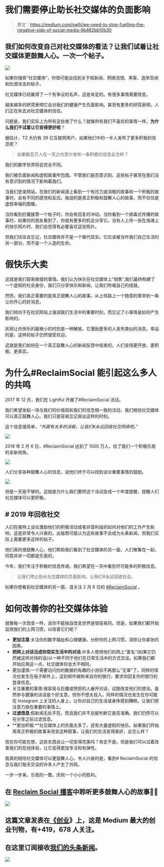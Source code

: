 # 我们需要停止助长社交媒体的负面影响

> 原文：<https://medium.com/swlh/we-need-to-stop-fuelling-the-negative-side-of-social-media-6b462bb10b30>

## 我们如何改变自己对社交媒体的看法？让我们试着让社交媒体更鼓舞人心。一次一个帖子。

![](img/c9cc4154912242799bd73c9cb8ffc3dc.png)

如果你搜索“社交媒体”，你很可能会找到关于假新闻、网络流氓、黑客、选举丑闻和仇恨攻击的帖子。

社交媒体已经赢得了一个有争议的名声，这是肯定的。有很多事情需要改变。

越来越多的研究表明它会对我们的健康产生负面影响。甚至有更多的研究表明，人们正在失去对社交媒体的信任。

问题是，我们实际上为所有这些做了什么？就像所有我们不喜欢的事情一样，**为什么我们不试着让它变得更好呢**？

据估计，T2 大约有 39 亿互联网用户。如果他们中的一半人发布了更多积极的信息呢？

> 如果数百万人在一天之内至少发布一条积极的信息会怎样？

我们的数字世界将会完全不同。

我们被负面新闻和虚假故事所包围。不管我们是否意识到，这些帖子甚至在我们没有意识到的情况下影响着我们。

当我们登录网站，在我们的新闻源上看到一个有压力或消极的故事和一个积极的故事时，会有不同的感觉和反应。我说的是真正积极和鼓舞人心的故事，而不仅仅是虚假幸福的图像。

当你看到巨魔接管一个帖子时，你会有回复的冲动。当你看到一个病毒式传播的故事时，如果你的朋友看到了，你就有更多的机会分享它。当有人上传一张在海滩上的快乐照片时，我们会觉得有必要喜欢这张照片。

但我们往往会忘记，社交媒体并不是一个替代现实。它应该被当作我们自己生活的另一部分，而不是一个人造的生命。

# 假快乐大卖

这就是我们容易做错的事情。我们认为快乐在社交媒体上“销售”,我们最终构建了一个虚假的社会身份，我们只分享快乐和新闻，让我们吹嘘自己的成就。

然而，我们真正需要的是真正鼓舞人心的故事。从上班路上一个随意的善举到一条让你开心的好消息。

我们倾向于在社交网站上强调我们生活中的重要时刻，而忘记了小事情是如何产生影响的。

庆祝让你快乐的最微小的时刻是一种解放。它激励更多的人发布类似的消息。幸运的是，这样的帖子仍然很受欢迎。

这就是我们如何在一个真正鼓舞人心的新闻反馈中结束的，人们变得更开放、更积极、更真实。

# 为什么#ReclaimSocial 能引起这么多人的共鸣

2017 年 12 月，我们在 Lightful 开展了#ReclaimSocial 活动。

我们希望发起一场与我们的价值观和我们的信念相一致的活动，我们相信社交媒体可以真正鼓舞人心。我们只是容易忘记突出这样的时刻。

这个信息很简单，*“外面有太多的消极，让我们#永远回收社交网络吧。”*

![](img/a260f8e1b4c97f4c197c0c7aa26f4099.png)

2018 年 2 月 6 日，#ReclaimSocial 达到了 1000 万人，给了我们一个积极乐观的全新视角。

![](img/cb94d298d43574905b6e2d04216dc922.png)

人们分享各种鼓舞人心的信息，说他们终于可以找到谈论重要事情的鼓励。

![](img/216463d92fa4891e43f722be0f96db9e.png)

但是一天是不够的。这就是为什么我们要把这个活动变成一个年度提醒，提醒人们社交媒体可以更积极。

## # 2019 年回收社交

人们在推特上谈论激励他们的积极活动或者非营利组织如何对他们的工作产生影响，这是非常令人兴奋的。出版商可能认为这些故事不会成为头条新闻，但我们实际上需要更多这样的帖子。

他们真的很鼓舞人心，他们帮助我们看到了社交媒体的另一面，人们聚集在一起，同意并非一切都是负面的。

今年，我们专注于积极的信息传递。我们希望在一天中看到尽可能多的积极信息。

> 让我们停止助长社交媒体的负面影响。让我们#永远回收社会。

如果你想看到社交媒体的另一面，请关注 2 月 6 日的 [#ReclaimSocial](https://twitter.com/hashtag/reclaimsocial?f=tweets&vertical=default&src=hash) 。

# 如何改善你的社交媒体体验

就像每一次改变一样，说你不能独自改变世界是很容易的。但是，如果我们都开始监控我们的上网习惯，以改善它们呢？

*   **更加注意**:关注你的数字福祉和心理健康。分析你的上网习惯，消除让你紧张的因素。
*   **把网上对话当成你现实生活中的对话**:许多人使用他们的网上“匿名”(如果它仍然被这样对待的话)以一种不同于他们在日常生活中的方式交谈。如果我们都开始应用这一点，社交媒体将会大不相同。
*   更加谨慎:一个需要访问你的数据的有趣的小测验不再那么“无辜”了。同样的情况也发生在电子邮件上，这封邮件据称来自你的银行，要求你回复你的银行的登录信息。
*   关注重要的事情:很容易与巨魔或愤怒的人展开对话，试图改变他们的想法。虽然参与健康的谈话是个好主意，但你不想太投入。同样的情况也发生在你可能在 Instagram 上关注的人身上，让你对自己的生活或身体感到糟糕。让我们把注意力放在重要的事情上。
*   **过滤信息**:假新闻无处不在。而且我们并不总能判断它是否准确。我们仍然可以在分享之前过滤信息。
*   **更加积极:**社交媒体上的负面太多了。还有大量虚假的快乐。如果我们开始用真正积极的故事来改变这种叙事，让我们的生活变得美好，会怎么样？

现在你可能在想，这些东西会让一切变得完美吗？肯定不是。但是我们可以试着改善我们的在线体验，让它变得更加专注和有弹性。

我真的相信社交媒体可以更鼓舞人心。令人兴奋的是，看到# ReclaimSocial 的信息与我们每天交谈的许多人产生了共鸣。

一步一步来。乐观的一瞥。庆祝一个小小的胜利。

## 在 [Reclaim Social 播客](https://open.spotify.com/show/38Mn902Mz8D67vqgVPzXTM)中聆听更多鼓舞人心的故事🙌🏼

[![](img/308a8d84fb9b2fab43d66c117fcc4bb4.png)](https://medium.com/swlh)

## 这篇文章发表在[《创业](https://medium.com/swlh)》上，这是 Medium 最大的创业刊物，有+419，678 人关注。

## 在这里订阅接收[我们的头条新闻](http://growthsupply.com/the-startup-newsletter/)。

[![](img/b0164736ea17a63403e660de5dedf91a.png)](https://medium.com/swlh)